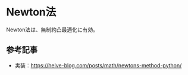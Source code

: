 # Newton法

Newton法は、無制約凸最適化に有効。

## 参考記事
- 実装：https://helve-blog.com/posts/math/newtons-method-python/
